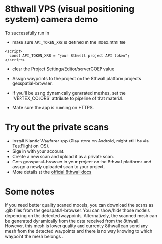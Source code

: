 # 8thwall VPS (visual positioning system) camera demo

To successfully run in 
- make sure `API_TOKEN_XR8` is defined in the index.html file
```
<script>
  const API_TOKEN_XR8 = "your 8thwall project API token";
</script>
```
- clear the Project Settings/Editor/serverCOEP value

- Assign waypoints to the project on the 8thwall platform projects geospatial-browser.

- If you'll be using dynamically generated meshes, set the 'VERTEX_COLORS' attribute to pipeline of that material.

- Make sure the app is running on HTTPS.




# Try out the private scans

- Install Niantic Wayfarer app (Play store on Android, might still be via TestFlight on iOS).
- Sign in with your account.
- Create a new scan and upload it as a private scan.
- Goto geospatial-browser in your project on the 8thwall platforms and assign a newly uploaded scan to your project.
- More details at the [official 8thwall docs ](https://www.8thwall.com/docs/web/#lightship-vps)

# Some notes
If you need better quality scaned models, you can download the scans as .glb files from the geospatial-browser. You can show/hide those models depending on the detected waypoints.
Alternatively, the scanned mesh can be generated dynamically from the data received from the 8thwall. However, this mesh is lower quality and currently 8thwall can send any mesh from the detected waypoints and there is no way knowing to which waypoint the mesh belongs..
